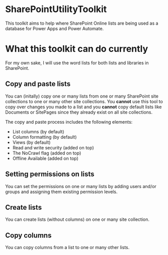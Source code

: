 # SharePointUtilityToolkit

This toolkit aims to help where SharePoint Online lists are being used as a database for Power Apps and Power Automate. 

# What this toolkit can do currently
For my own sake, I will use the word lists for both lists and libraries in SharePoint.

## Copy and paste lists
You can (initally) copy one or many lists from one or many SharePoint site collections to one or many other site collections. You **cannot** use this tool to copy over changes you made to a list and you **cannot** copy default lists like Documents or SitePages since they already exist on all site collections.

The copy and paste process includes the following elements: 
- List columns (by default)
- Column formatting (by default)
- Views (by default)
- Read and write security (added on top)
- The NoCrawl flag (added on top)
- Offline Available (added on top)

## Setting permissions on lists
You can set the permissions on one or many lists by adding users and/or groups and assigning them existing permission levels. 

## Create lists
You can create lists (without columns) on one or many site collection.

## Copy columns
You can copy columns from a list to one or many other lists.
